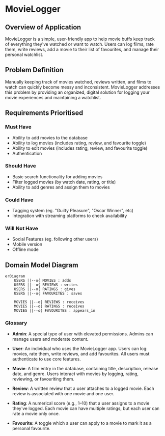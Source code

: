 # MovieLogger

## Overview of Application

MovieLogger is a simple, user-friendly app to help movie buffs keep track of everything they've watched or want to watch. Users can log films, rate them, write reviews, add a movie to their list of favourites, and manage their personal watchlist.

## Problem Definition

Manually keeping track of movies watched, reviews written, and films to watch can quickly become messy and inconsistent. MovieLogger addresses this problem by providing an organized, digital solution for logging your movie experiences and maintaining a watchlist.

## Requirements Prioritised

### Must Have
- Ability to add movies to the database
- Ability to log movies (includes rating, review, and favourite toggle)
- Ability to edit movies (includes rating, review, and favourite toggle)
- Authentication

### Should Have
- Basic search functionality for adding movies
- Filter logged movies (by watch date, rating, or title)
- Ability to add genres and assign them to movies

### Could Have
- Tagging system (eg. "Guilty Pleasure", "Oscar Winner", etc)
- Integration with streaming platforms to check availability

### Will Not Have
- Social Features (eg. following other users)
- Mobile version
- Offline mode

## Domain Model Diagram

```mermaid
erDiagram
    USERS ||--o{ MOVIES : adds
    USERS ||--o{ REVIEWS : writes
    USERS ||--o{ RATINGS : gives
    USERS ||--o{ FAVOURITES : saves

    MOVIES ||--o{ REVIEWS : receives
    MOVIES ||--o{ RATINGS : receives
    MOVIES ||--o{ FAVOURITES : appears_in
```

### Glossary

- **Admin**: A special type of user with elevated permissions. Admins can manage users and moderate content.

- **User**: An individual who uses the MovieLogger app. Users can log movies, rate them, write reviews, and add favourites. All users must authenticate to use core features.

- **Movie**: A film entry in the database, containing title, description, release date, and genre. Users interact with movies by logging, rating, reviewing, or favouriting them.

- **Review**: A written review that a user attaches to a logged movie. Each review is associated with one movie and one user.

- **Rating**: A numerical score (e.g., 1–10) that a user assigns to a movie they've logged. Each movie can have multiple ratings, but each user can rate a movie only once.

- **Favourite**: A toggle which a user can apply to a movie to mark it as a personal favourite. 
